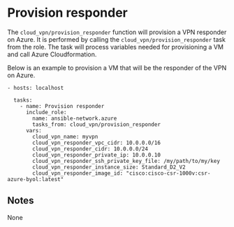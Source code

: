 # Provision responder
The `cloud_vpn/provision_responder` function will provision a VPN responder
on Azure.
It is performed by calling the `cloud_vpn/provision_responder` task from the role.
The task will process variables needed for provisioning a VM and call Azure Cloudformation.

Below is an example to provision a VM that will be the responder of the VPN on Azure.

```
- hosts: localhost

  tasks:
    - name: Provision responder
      include_role:
        name: ansible-network.azure
        tasks_from: cloud_vpn/provision_responder
      vars:
        cloud_vpn_name: myvpn
        cloud_vpn_responder_vpc_cidr: 10.0.0.0/16
        cloud_vpn_responder_cidr: 10.0.0.0/24
        cloud_vpn_responder_private_ip: 10.0.0.10
        cloud_vpn_responder_ssh_private_key_file: /my/path/to/my/key
        cloud_vpn_responder_instance_size: Standard_D2_V2
        cloud_vpn_responder_image_id: "cisco:cisco-csr-1000v:csr-azure-byol:latest"
```

## Notes
None
